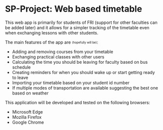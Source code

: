 # SP-Project: Web based timetable

This web app is primarily for students of FRI (support for other faculties can be added later) and it allows for a simpler tracking of the timetable even when exchanging lessons with other students.   

The main features of the app are <sub><sup>(hopefully will be)</sup></sub>:
- Adding and removing courses from your timetable
- Exchanging practical classes with other users
- Calculating the time you should be leaving for faculty based on bus schedule
- Creating reminders for when you should wake up or start getting ready to leave
- Importing your timetable based on your student id number
- If multiple modes of transportation are available suggesting the best one based on weather

This application will be developed and tested on the following browsers: 
- Microsoft Edge
- Mozilla Firefox
- Google Chrome